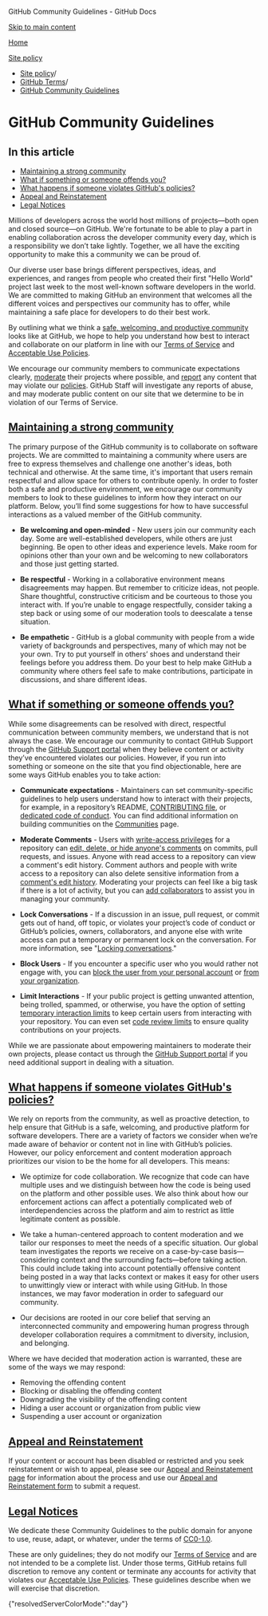 GitHub Community Guidelines - GitHub Docs

[Skip to main content](#main-content)

[Home](/pt)

[Site policy](/pt/site-policy)

* [Site policy](/pt/site-policy)/
* [GitHub Terms](/pt/site-policy/github-terms)/
* [GitHub Community Guidelines](/pt/site-policy/github-terms/github-community-guidelines)

GitHub Community Guidelines
==========

In this article
----------

* [Maintaining a strong community](#maintaining-a-strong-community)
* [What if something or someone offends you?](#what-if-something-or-someone-offends-you)
* [What happens if someone violates GitHub's policies?](#what-happens-if-someone-violates-githubs-policies)
* [Appeal and Reinstatement](#appeal-and-reinstatement)
* [Legal Notices](#legal-notices)

Millions of developers across the world host millions of projects—both open and closed source—on GitHub. We're fortunate to be able to play a part in enabling collaboration across the developer community every day, which is a responsibility we don’t take lightly. Together, we all have the exciting opportunity to make this a community we can be proud of.

Our diverse user base brings different perspectives, ideas, and experiences, and ranges from people who created their first "Hello World" project last week to the most well-known software developers in the world. We are committed to making GitHub an environment that welcomes all the different voices and perspectives our community has to offer, while maintaining a safe place for developers to do their best work.

By outlining what we think a [safe, welcoming, and productive community](https://opensource.guide/building-community/) looks like at GitHub, we hope to help you understand how best to interact and collaborate on our platform in line with our [Terms of Service](/pt/site-policy/github-terms/github-terms-of-service) and [Acceptable Use Policies](/pt/site-policy/acceptable-use-policies/github-acceptable-use-policies).

We encourage our community members to communicate expectations clearly, [moderate](#what-if-something-or-someone-offends-you) their projects where possible, and [report](https://github.com/contact/report-abuse) any content that may violate our [policies](/pt/site-policy/github-terms/github-terms-of-service). GitHub Staff will investigate any reports of abuse, and may moderate public content on our site that we determine to be in violation of our Terms of Service.

[Maintaining a strong community](#maintaining-a-strong-community)
----------

The primary purpose of the GitHub community is to collaborate on software projects. We are committed to maintaining a community where users are free to express themselves and challenge one another's ideas, both technical and otherwise. At the same time, it's important that users remain respectful and allow space for others to contribute openly. In order to foster both a safe and productive environment, we encourage our community members to look to these guidelines to inform how they interact on our platform. Below, you’ll find some suggestions for how to have successful interactions as a valued member of the GitHub community.

* **Be welcoming and open-minded** - New users join our community each day. Some are well-established developers, while others are just beginning. Be open to other ideas and experience levels. Make room for opinions other than your own and be welcoming to new collaborators and those just getting started.

* **Be respectful** - Working in a collaborative environment means disagreements may happen. But remember to criticize ideas, not people. Share thoughtful, constructive criticism and be courteous to those you interact with. If you’re unable to engage respectfully, consider taking a step back or using some of our moderation tools to deescalate a tense situation.

* **Be empathetic** - GitHub is a global community with people from a wide variety of backgrounds and perspectives, many of which may not be your own. Try to put yourself in others’ shoes and understand their feelings before you address them. Do your best to help make GitHub a community where others feel safe to make contributions, participate in discussions, and share different ideas.

[What if something or someone offends you?](#what-if-something-or-someone-offends-you)
----------

While some disagreements can be resolved with direct, respectful communication between community members, we understand that is not always the case. We encourage our community to contact GitHub Support through the [GitHub Support portal](https://support.github.com/) when they believe content or activity they’ve encountered violates our policies. However, if you run into something or someone on the site that you find objectionable, here are some ways GitHub enables you to take action:

* **Communicate expectations** - Maintainers can set community-specific guidelines to help users understand how to interact with their projects, for example, in a repository’s README, [CONTRIBUTING file](/pt/communities/setting-up-your-project-for-healthy-contributions/setting-guidelines-for-repository-contributors), or [dedicated code of conduct](/pt/communities/setting-up-your-project-for-healthy-contributions/adding-a-code-of-conduct-to-your-project). You can find additional information on building communities on the [Communities](/pt/communities) page.

* **Moderate Comments** - Users with [write-access privileges](/pt/organizations/managing-user-access-to-your-organizations-repositories/repository-roles-for-an-organization) for a repository can [edit, delete, or hide anyone's comments](/pt/communities/moderating-comments-and-conversations/managing-disruptive-comments) on commits, pull requests, and issues. Anyone with read access to a repository can view a comment's edit history. Comment authors and people with write access to a repository can also delete sensitive information from a [comment's edit history](/pt/communities/moderating-comments-and-conversations/tracking-changes-in-a-comment). Moderating your projects can feel like a big task if there is a lot of activity, but you can [add collaborators](/pt/account-and-profile/setting-up-and-managing-your-personal-account-on-github/managing-personal-account-settings/permission-levels-for-a-personal-account-repository#collaborator-access-for-a-repository-owned-by-a-personal-account) to assist you in managing your community.

* **Lock Conversations** - If a discussion in an issue, pull request, or commit gets out of hand, off topic, or violates your project’s code of conduct or GitHub’s policies, owners, collaborators, and anyone else with write access can put a temporary or permanent lock on the conversation. For more information, see "[Locking conversations](/pt/communities/moderating-comments-and-conversations/locking-conversations)."

* **Block Users** - If you encounter a specific user who you would rather not engage with, you can [block the user from your personal account](/pt/communities/maintaining-your-safety-on-github/blocking-a-user-from-your-personal-account) or [from your organization](/pt/communities/maintaining-your-safety-on-github/blocking-a-user-from-your-organization).

* **Limit Interactions** - If your public project is getting unwanted attention, being trolled, spammed, or otherwise, you have the option of setting [temporary interaction limits](/pt/communities/moderating-comments-and-conversations/limiting-interactions-in-your-repository) to keep certain users from interacting with your repository. You can even set [code review limits](https://github.blog/2021-11-01-github-keeps-getting-better-for-open-source-maintainers/#preventing-drive-by-pull-request-approvals-and-requested-changes) to ensure quality contributions on your projects.

While we are passionate about empowering maintainers to moderate their own projects, please contact us through the [GitHub Support portal](https://support.github.com) if you need additional support in dealing with a situation.

[What happens if someone violates GitHub's policies?](#what-happens-if-someone-violates-githubs-policies)
----------

We rely on reports from the community, as well as proactive detection, to help ensure that GitHub is a safe, welcoming, and productive platform for software developers. There are a variety of factors we consider when we’re made aware of behavior or content not in line with GitHub’s policies. However, our policy enforcement and content moderation approach prioritizes our vision to be the home for all developers. This means:

* We optimize for code collaboration. We recognize that code can have multiple uses and we distinguish between how the code is being used on the platform and other possible uses. We also think about how our enforcement actions can affect a potentially complicated web of interdependencies across the platform and aim to restrict as little legitimate content as possible.

* We take a human-centered approach to content moderation and we tailor our responses to meet the needs of a specific situation. Our global team investigates the reports we receive on a case-by-case basis—considering context and the surrounding facts—before taking action. This could include taking into account potentially offensive content being posted in a way that lacks context or makes it easy for other users to unwittingly view or interact with while using GitHub. In those instances, we may favor moderation in order to safeguard our community.

* Our decisions are rooted in our core belief that serving an interconnected community and empowering human progress through developer collaboration requires a commitment to diversity, inclusion, and belonging.

Where we have decided that moderation action is warranted, these are some of the ways we may respond:

* Removing the offending content
* Blocking or disabling the offending content
* Downgrading the visibility of the offending content
* Hiding a user account or organization from public view
* Suspending a user account or organization

[Appeal and Reinstatement](#appeal-and-reinstatement)
----------

If your content or account has been disabled or restricted and you seek reinstatement or wish to appeal, please see our [Appeal and Reinstatement page](/pt/site-policy/acceptable-use-policies/github-appeal-and-reinstatement) for information about the process and use our [Appeal and Reinstatement form](https://support.github.com/contact/reinstatement) to submit a request.

[Legal Notices](#legal-notices)
----------

We dedicate these Community Guidelines to the public domain for anyone to use, reuse, adapt, or whatever, under the terms of [CC0-1.0](https://creativecommons.org/publicdomain/zero/1.0/).

These are only guidelines; they do not modify our [Terms of Service](/pt/site-policy/github-terms/github-terms-of-service) and are not intended to be a complete list. Under those terms, GitHub retains full discretion to remove any content or terminate any accounts for activity that violates our [Acceptable Use Policies](/pt/site-policy/acceptable-use-policies/github-acceptable-use-policies). These guidelines describe when we will exercise that discretion.

{"resolvedServerColorMode":"day"}
